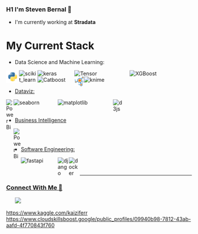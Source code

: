 ### H1 I'm Steven Bernal  🤖


- I'm currently working at **Stradata**

# My Current Stack
<p>

- Data Science and Machine Learning:

<a href="https://www.python.org/"> <img align="left" alt="python" width="35 px" src="https://raw.githubusercontent.com/github/explore/80688e429a7d4ef2fca1e82350fe8e3517d3494d/topics/python/python.png" />
<a href="https://scikit-learn.org/stable/"> <img align="left" alt="scikit_learn" width="50 px" src="https://upload.wikimedia.org/wikipedia/commons/thumb/0/05/Scikit_learn_logo_small.svg/1920px-Scikit_learn_logo_small.svg.png" />
<a href="https://keras.io/"> <img align="left" alt="keras" width="100px" src="https://keras.io/img/logo.png" />
<a href="https://www.tensorflow.org/?hl=es-419"> <img align="left" alt="Tensor" width="150px" src="https://www.gstatic.com/devrel-devsite/prod/v2a398f8757b82183cb182aec0e7c4771ac1123a40d36fc97c8783f6df9b3c672/tensorflow/images/lockup.svg" />
<a href="https://xgboost.readthedocs.io/en/stable/#"> <img align="left" alt="XGBoost" width="100px" src="https://upload.wikimedia.org/wikipedia/commons/6/69/XGBoost_logo.png" />
<a href="https://www.tensorflow.org/?hl=es-419"> <img align="left" alt="Catboost" width="100px" src="https://yastatic.net/s3/locdoc/daas-static/catboost/71b237a322eec6f2889af0dae2a9c549.svg" />
<a href="https://networkx.org/"> <img align="left" alt="NetworkX" width="26px" src="https://raw.githubusercontent.com/devicons/devicon/master/icons/networkx/networkx-original.svg" />
<a href="https://www.knime.com/"> <img align="left" alt="knime" width="100px" src="https://www.knime.com/images/knime-logo.svg"/>
<br>
<br>
</p>
<p>
  
- Dataviz:

<a href="https://powerbi.microsoft.com/en-us/"> <img align="left" alt="Power Bi" width="20px" src="https://github.com/microsoft/PowerBI-Icons/blob/main/PNG/Power-BI.png"/>
<a href="https://seaborn.pydata.org/"> <img align="left" alt="seaborn" width="120px" src="https://seaborn.pydata.org/_static/logo-wide-lightbg.svg"/>
<a href="https://matplotlib.org/stable/index.html"> <img align="left" alt="matplotlib" width="150px" src="https://matplotlib.org/stable/_static/logo_dark.svg"/>
<a href="https://d3js.org/"> <img align="left" alt="d3js" width="30px" src="https://d3js.org/logo.svg"/>
<br>
<br>
</p>
<p>

- Business Intelligence

<a href="https://powerbi.microsoft.com/en-us/"> <img align="left" alt="Power Bi" width="20px" src="https://github.com/microsoft/PowerBI-Icons/blob/main/PNG/Power-BI.png"/>
<br>
<br>
</p>

- Software Engineering:
  
<a href="https://fastapi.tiangolo.com/"> <img align="left" alt="fastapi" width="100px" src="https://fastapi.tiangolo.com/img/logo-margin/logo-teal.png"/>
<a href="https://www.djangoproject.com/"> <img align="left" alt="django" width="30px" src="https://es.wikipedia.org/wiki/Django_(framework)#/media/Archivo:Django_logo.svg"/>
<a href="https://www.docker.com/"> <img align="left" alt="docker" width="30 px" src="https://www.docker.com/wp-content/uploads/2022/03/vertical-logo-monochromatic.png"/>
<br>
<br>

***
<p align="center">
  
### Connect With Me 💬
<ul>
  <a href='https://www.linkedin.com/in/steven-bernal-tovar/'>
  <img src="https://img.shields.io/badge/linkedin-%230077B5.svg?&style=for-the-badge&logo=linkedin&logoColor=white" height=25>
</ul>

https://www.kaggle.com/kaiziferr
https://www.cloudskillsboost.google/public_profiles/09940b98-7812-43ab-aafd-4f770843f760





